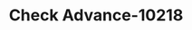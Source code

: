---
f_zip-code: 85635
f_state-code: AZ
title: Check Advance-10218
f_phone: 520-515-0010
f_city-only: Vista
f_address: 2241 E Fry Blvd Sierra Vista
f_location-unique-id: '10218'
slug: check-advance-10218
updated-on: '2024-05-30T13:46:58.046Z'
created-on: '2024-05-30T13:36:59.803Z'
published-on: '2024-05-30T13:54:32.469Z'
f_city-state: cms/city/vista-az.md
f_company: cms/company/check-advance.md
f_state: cms/state/arizona.md
layout: '[payday-loan].html'
tags: payday-loan
---